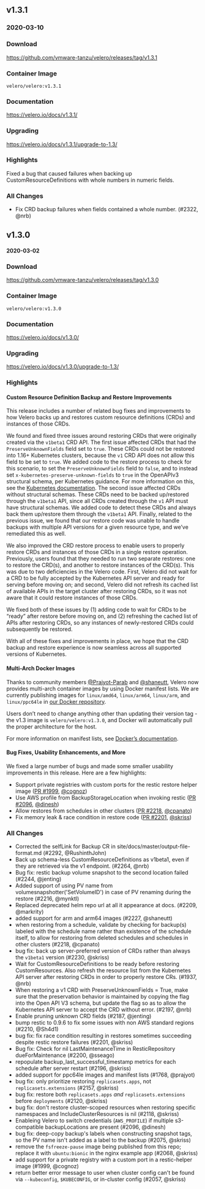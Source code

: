 ## v1.3.1
### 2020-03-10

### Download
https://github.com/vmware-tanzu/velero/releases/tag/v1.3.1

### Container Image
`velero/velero:v1.3.1`

### Documentation
https://velero.io/docs/v1.3.1/

### Upgrading
https://velero.io/docs/v1.3.1/upgrade-to-1.3/

### Highlights

Fixed a bug that caused failures when backing up CustomResourceDefinitions with whole numbers in numeric fields.

### All Changes
 * Fix CRD backup failures when fields contained a whole number. (#2322, @nrb)


## v1.3.0
#### 2020-03-02

### Download
https://github.com/vmware-tanzu/velero/releases/tag/v1.3.0

### Container Image
`velero/velero:v1.3.0`

### Documentation
https://velero.io/docs/v1.3.0/

### Upgrading
https://velero.io/docs/v1.3.0/upgrade-to-1.3/

### Highlights

#### Custom Resource Definition Backup and Restore Improvements

This release includes a number of related bug fixes and improvements to how Velero backs up and restores custom resource definitions (CRDs) and instances of those CRDs.

We found and fixed three issues around restoring CRDs that were originally created via the `v1beta1` CRD API.  The first issue affected CRDs that  had the `PreserveUnknownFields` field set to `true`.  These CRDs could not be restored into 1.16+ Kubernetes clusters, because the `v1` CRD API does not allow this field to be set to `true`. We added code to the restore process to check for this scenario, to set the `PreserveUnknownFields` field to `false`, and to instead set `x-kubernetes-preserve-unknown-fields` to `true` in the OpenAPIv3 structural schema, per Kubernetes guidance. For more information on this, see the [Kubernetes documentation](https://kubernetes.io/docs/tasks/access-kubernetes-api/custom-resources/custom-resource-definitions/#pruning-versus-preserving-unknown-fields). The second issue affected CRDs without structural schemas. These CRDs need to be backed up/restored through the `v1beta1` API, since all CRDs created through the `v1` API must have structural schemas. We added code to detect these CRDs and always back them up/restore them through the `v1beta1` API. Finally, related to the previous issue, we found that our restore code was unable to handle backups with multiple API versions for a given resource type, and we’ve remediated this as well.

We also improved the CRD restore process to enable users to properly restore CRDs and instances of those CRDs in a single restore operation. Previously, users found that they needed to run two separate restores: one to restore the CRD(s), and another to restore instances of the CRD(s).  This was due to two deficiencies in the Velero code. First, Velero did not wait for a CRD to be fully accepted by the Kubernetes API server and ready for serving before moving on; and second, Velero did not refresh its cached list of available APIs in the target cluster after restoring CRDs, so it was not aware that it could restore instances of those CRDs.

We fixed both of these issues by (1) adding code to wait for CRDs to be “ready” after restore before moving on, and (2) refreshing the cached list of APIs after restoring CRDs, so any instances of newly-restored CRDs could subsequently be restored.

With all of these fixes and improvements in place, we hope that the CRD backup and restore experience is now seamless across all supported versions of Kubernetes.


#### Multi-Arch Docker Images

Thanks to community members [@Prajyot-Parab](https://github.com/Prajyot-Parab) and [@shaneutt](https://github.com/shaneutt), Velero now provides multi-arch container images by using Docker manifest lists.  We are currently publishing images for `linux/amd64`, `linux/arm64`, `linux/arm`, and `linux/ppc64le` in [our Docker repository](https://hub.docker.com/r/velero/velero/tags?page=1&name=v1.3&ordering=last_updated).

Users don’t need to change anything other than updating their version tag - the v1.3 image is `velero/velero:v1.3.0`, and Docker will automatically pull the proper architecture for the host.

For more information on manifest lists, see [Docker’s documentation](https://docs.docker.com/registry/spec/manifest-v2-2/). 


#### Bug Fixes, Usability Enhancements, and More

We fixed a large number of bugs and made some smaller usability improvements in this release. Here are a few highlights:

- Support private registries with custom ports for the restic restore helper image ([PR #1999](https://github.com/vmware-tanzu/velero/pull/1999), [@cognoz](https://github.com/cognoz))
- Use AWS profile from BackupStorageLocation when invoking restic ([PR #2096](https://github.com/vmware-tanzu/velero/pull/2096), [@dinesh](https://github.com/dinesh))
- Allow restores from schedules in other clusters ([PR #2218](https://github.com/vmware-tanzu/velero/pull/2218), [@cpanato](https://github.com/cpanato))
- Fix memory leak & race condition in restore code ([PR #2201](https://github.com/vmware-tanzu/velero/pull/2201), [@skriss](https://github.com/skriss))


### All Changes
  * Corrected the selfLink for Backup CR in site/docs/master/output-file-format.md (#2292, @RushinthJohn)
  * Back up schema-less CustomResourceDefinitions as v1beta1, even if they are retrieved via the v1 endpoint. (#2264, @nrb)
  * Bug fix: restic backup volume snapshot to the second location failed (#2244, @jenting)
  * Added support of using PV name from volumesnapshotter('SetVolumeID') in case of PV renaming during the restore (#2216, @mynktl)
  * Replaced deprecated helm repo url at all it appearance at docs. (#2209, @markrity)
  * added support for arm and arm64 images (#2227, @shaneutt)
  * when restoring from a schedule, validate by checking for backup(s) labeled with the schedule name rather than existence of the schedule itself, to allow for restoring from deleted schedules and schedules in other clusters (#2218, @cpanato)
  * bug fix: back up server-preferred version of CRDs rather than always the `v1beta1` version (#2230, @skriss)
  * Wait for CustomResourceDefinitions to be ready before restoring CustomResources. Also refresh the resource list from the Kubernetes API server after restoring CRDs in order to properly restore CRs. (#1937, @nrb)
  * When restoring a v1 CRD with PreserveUnknownFields = True, make sure that the preservation behavior is maintained by copying the flag into the Open API V3 schema, but update the flag so as to allow the Kubernetes API server to accept the CRD without error. (#2197, @nrb)
  * Enable pruning unknown CRD fields (#2187, @jenting)
  * bump restic to 0.9.6 to fix some issues with non AWS standard regions (#2210, @Sh4d1)
  * bug fix: fix race condition resulting in restores sometimes succeeding despite restic restore failures (#2201, @skriss)
  * Bug fix: Check for nil LastMaintenanceTime in ResticRepository dueForMaintenance (#2200, @sseago)
  * repopulate backup_last_successful_timestamp metrics for each schedule after server restart (#2196, @skriss)
  * added support for ppc64le images and manifest lists (#1768, @prajyot)
  * bug fix: only prioritize restoring `replicasets.apps`, not `replicasets.extensions` (#2157, @skriss)
  * bug fix: restore both `replicasets.apps` *and* `replicasets.extensions` before `deployments` (#2120, @skriss)
  * bug fix: don't restore cluster-scoped resources when restoring specific namespaces and IncludeClusterResources is nil (#2118, @skriss)
  * Enableing Velero to switch credentials (`AWS_PROFILE`) if multiple s3-compatible backupLocations are present (#2096, @dinesh)
  * bug fix: deep-copy backup's labels when constructing snapshot tags, so the PV name isn't added as a label to the backup (#2075, @skriss)
  * remove the `fsfreeze-pause` image being published from this repo; replace it with `ubuntu:bionic` in the nginx example app (#2068, @skriss)
  * add support for a private registry with a custom port in a restic-helper image (#1999, @cognoz)
  * return better error message to user when cluster config can't be found via `--kubeconfig`, `$KUBECONFIG`, or in-cluster config (#2057, @skriss)
